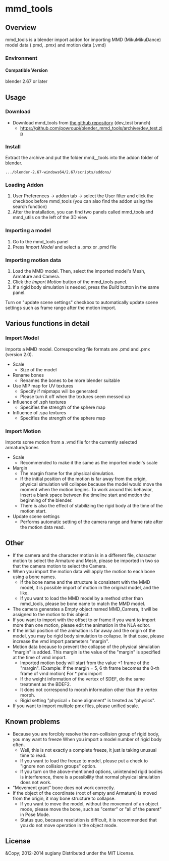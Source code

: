 mmd_tools
===========

Overview
----
mmd_tools is a blender import addon for importing MMD (MikuMikuDance) model data (.pmd, .pmx) and motion data (.vmd)

### Environment

#### Compatible Version
blender 2.67 or later

Usage
---------
### Download

* Download mmd_tools from [the github repository](https://github.com/powroupi/blender_mmd_tools/tree/dev_test) (dev_test branch)
    * https://github.com/powroupi/blender_mmd_tools/archive/dev_test.zip

### Install
Extract the archive and put the folder mmd__tools into the addon folder of blender.

    .../blender-2.67-windows64/2.67/scripts/addons/

### Loading Addon
1. User Preferences -> addon tab -> select the User filter and click the checkbox before mmd_tools (you can also find the addon using the search function)
2. After the installation, you can find two panels called mmd_tools and mmd_utils on the left of the 3D view

### Importing a model
1. Go to the mmd_tools panel
2. Press _Import Model_ and select a .pmx or .pmd file


### Importing motion data
1. Load the MMD model. Then, select the imported model's Mesh, Armature and Camera.
2. Click the _Import Motion_ button of the mmd_tools panel.
3. If a rigid body simulation is needed, press the _Build_ button in the same panel.

Turn on "update scene settings" checkbox to automatically update scene settings such as frame range after the motion import.


Various functions in detail
-------------------------------
### Import Model
Imports a MMD model. Corresponding file formats are .pmd and .pmx (version 2.0).

* Scale
    * Size of the model
* Rename bones
    * Renames the bones to be more blender suitable
* Use MIP map for UV textures
    * Specify if mipmaps will be generated
    * Please turn it off when the textures seem messed up
* Influence of .sph textures
    * Specifies the strength of the sphere map <a></a>
* Influence of .spa textures
    * Specifies the strength of the sphere map <a></a>

### Import Motion
Imports some motion from a .vmd file for the currently selected armature/bones
* Scale
    * Recommended to make it the same as the imported model's scale
* Margin <a></a>
    * The margin frame for the physical simulation.
    * If the initial position of the motion is far away from the origin, physical simulation will collapse because the model would move the moment when the motion begins.
    To work around this behavior, insert a blank space between the timeline start and motion the beginning of the blender.
    * There is also the effect of stabilizing the rigid body at the time of the motion start.
* Update scene settings
    * Performs automatic setting of the camera range and frame rate after the motion data read.


Other
------
* If the camera and the character motion is in a different file, character motion to select the Armature and Mesh, please be imported in two so that the camera motion to select the Camera.
* When you import the motion data will apply the motion to each bone using a bone names.
    * If the bone name and the structure is consistent with the MMD model, it is possible import of motion in the original model, and the like.
    * If you want to load the MMD model by a method other than mmd_tools, please be bone name to match the MMD model.
* The camera generates a Empty object named MMD_Camera, it will be assigned to the motion to this object.
* If you want to import with the offset to or frame if you want to import more than one motion, please edit the animation in the NLA editor.
* If the initial position of the animation is far away and the origin of the model, you may be rigid body simulation to collapse. In that case, please increase the vmd import parameters "margin".
* Motion data because to prevent the collapse of the physical simulation "margin" is added. This margin is the value of the "margin" is specified at the time of vmd import.
    * Imported motion body will start from the value +1 frame of the "margin". (Example: If the margin = 5, 6 th frame becomes the 0-th frame of vmd motion)
For * pmx import
    * If the weight information of the vertex of SDEF, do the same treatment as the BDEF2.
    * It does not correspond to morph information other than the vertex morph.
    * Rigid setting "physical + bone alignment" is treated as "physics".
* If you want to import multiple pmx files, please unified scale.


Known problems
----------
* Because you are forcibly resolve the non-collision group of rigid body, you may want to freeze When you import a model number of rigid body often.
    * Well, this is not exactly a complete freeze, it just is taking unusual time to read.
    * If you want to load the freeze to model, please put a check to "ignore non collision groups" option.
    * If you turn on the above-mentioned options, unintended rigid bodies is interference, there is a possibility that normal physical simulation does not work.
* "Movement grant" bone does not work correctly.
* If the object of the coordinate (root of empty and Armature) is moved from the origin, it may bone structure to collapse.
    * If you want to move the model, without the movement of an object mode, please move the bone, such as "center" or "all of the parent" in Pose Mode.
    * Status quo, because resolution is difficult, it is recommended that you do not move operation in the object mode.


License
----------
&Copy; 2012-2014 sugiany
Distributed under the MIT License.
